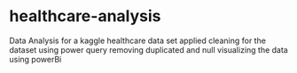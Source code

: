 # healthcare-analysis
Data Analysis for a kaggle healthcare data set 
applied cleaning for the dataset using power query 
removing duplicated and null
visualizing the data using powerBi 
